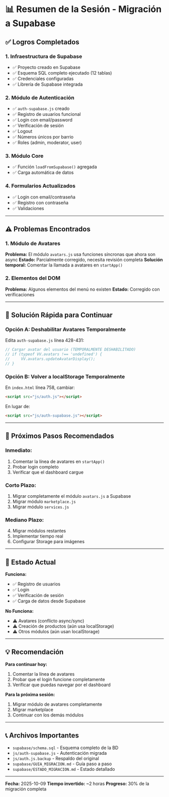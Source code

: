 # 📊 Resumen de la Sesión - Migración a Supabase

## ✅ Logros Completados

### **1. Infraestructura de Supabase**
- ✅ Proyecto creado en Supabase
- ✅ Esquema SQL completo ejecutado (12 tablas)
- ✅ Credenciales configuradas
- ✅ Librería de Supabase integrada

### **2. Módulo de Autenticación**
- ✅ `auth-supabase.js` creado
- ✅ Registro de usuarios funcional
- ✅ Login con email/password
- ✅ Verificación de sesión
- ✅ Logout
- ✅ Números únicos por barrio
- ✅ Roles (admin, moderator, user)

### **3. Módulo Core**
- ✅ Función `loadFromSupabase()` agregada
- ✅ Carga automática de datos

### **4. Formularios Actualizados**
- ✅ Login con email/contraseña
- ✅ Registro con contraseña
- ✅ Validaciones

---

## ⚠️ Problemas Encontrados

### **1. Módulo de Avatares**
**Problema:** El módulo `avatars.js` usa funciones síncronas que ahora son async
**Estado:** Parcialmente corregido, necesita revisión completa
**Solución temporal:** Comentar la llamada a avatares en `startApp()`

### **2. Elementos del DOM**
**Problema:** Algunos elementos del menú no existen
**Estado:** Corregido con verificaciones

---

## 🔧 Solución Rápida para Continuar

### **Opción A: Deshabilitar Avatares Temporalmente**

Edita `auth-supabase.js` línea 428-431:

```javascript
// Cargar avatar del usuario (TEMPORALMENTE DESHABILITADO)
// if (typeof VV.avatars !== 'undefined') {
//     VV.avatars.updateAvatarDisplay();
// }
```

### **Opción B: Volver a localStorage Temporalmente**

En `index.html` línea 758, cambiar:
```html
<script src="js/auth.js"></script>
```

En lugar de:
```html
<script src="js/auth-supabase.js"></script>
```

---

## 📝 Próximos Pasos Recomendados

### **Inmediato:**
1. Comentar la línea de avatares en `startApp()`
2. Probar login completo
3. Verificar que el dashboard cargue

### **Corto Plazo:**
1. Migrar completamente el módulo `avatars.js` a Supabase
2. Migrar módulo `marketplace.js`
3. Migrar módulo `services.js`

### **Mediano Plazo:**
4. Migrar módulos restantes
5. Implementar tiempo real
6. Configurar Storage para imágenes

---

## 🎯 Estado Actual

**Funciona:**
- ✅ Registro de usuarios
- ✅ Login
- ✅ Verificación de sesión
- ✅ Carga de datos desde Supabase

**No Funciona:**
- ⚠️ Avatares (conflicto async/sync)
- ⚠️ Creación de productos (aún usa localStorage)
- ⚠️ Otros módulos (aún usan localStorage)

---

## 💡 Recomendación

**Para continuar hoy:**
1. Comentar la línea de avatares
2. Probar que el login funcione completamente
3. Verificar que puedas navegar por el dashboard

**Para la próxima sesión:**
1. Migrar módulo de avatares completamente
2. Migrar marketplace
3. Continuar con los demás módulos

---

## 📞 Archivos Importantes

- `supabase/schema.sql` - Esquema completo de la BD
- `js/auth-supabase.js` - Autenticación migrada
- `js/auth.js.backup` - Respaldo del original
- `supabase/GUIA_MIGRACION.md` - Guía paso a paso
- `supabase/ESTADO_MIGRACION.md` - Estado detallado

---

**Fecha:** 2025-10-09
**Tiempo invertido:** ~2 horas
**Progreso:** 30% de la migración completa
